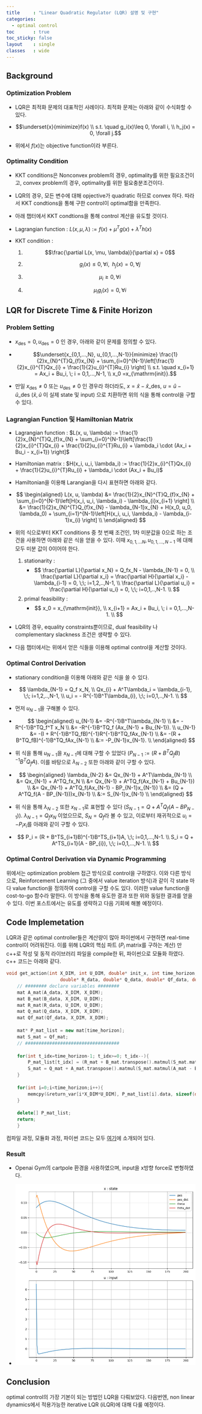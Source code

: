 ```yaml
---
title     : "Linear Quadratic Regulator (LQR) 설명 및 구현"
categories: 
  - optimal control
toc       : true
toc_sticky: false
layout    : single
classes   : wide
---
```


## Background

### Optimization Problem

- LQR은 최적화 문제의 대표적인 사례이다. 최적화 문제는 아래와 같이 수식화할 수 있다.

- $$\underset{x}{minimize}f(x) \\
s.t. \quad g_i(x)\leq 0, \forall i, \\
h_j(x) = 0, \forall j.$$

- 위에서 $f(x)$는 objective function이라 부른다.

### Optimality Condition

- KKT conditions은 Nonconvex problem의 경우, optimality를 위한 필요조건이고, convex problem의 경우, optimality를 위한 필요충분조건이다.

- LQR의 경우, 모든 변수에 대해 opjective가 quadratic 하므로 convex 하다. 따라서 KKT condtions을 통해 구한 control이 optimal함을 만족한다.

- 아래 챕터에서 KKT condtions을 통해 control 계산을 유도할 것이다.

- Lagrangian function : $L(x, \mu, \lambda) := f(x) + \mu^Tg(x) + \lambda^Th(x)$

- KKT condition :

  1. $$\frac{\partial L(x, \mu, \lambda)}{\partial x} = 0$$

  2. $$g_i(x)\leq 0, \forall i,\;\; h_j(x) = 0, \forall j$$

  3. $$\mu_i \geq 0, \forall i$$

  4. $$\mu_i g_i(x) = 0, \forall i$$

## LQR for Discrete Time & Finite Horizon

### Problem Setting

- $x_{\mathrm{des}} = 0, u_{\mathrm{des}} = 0$ 인 경우, 아래와 같이 문제를 정의할 수 있다.

- $$\underset{x_{0,1,...,N}, u_{0,1,...,N-1}}{minimize} \frac{1}{2}x_{N}^{T}Q_{f}x_{N} + \sum_{i=0}^{N-1}\left[\frac{1}{2}x_{i}^{T}Qx_{i} + \frac{1}{2}u_{i}^{T}Ru_{i} \right] \\
s.t. \quad x_{i+1} = Ax_i + Bu_i, \; i = 0,1,...,N-1, \\
x_0 =x_{\mathrm{init}}.$$

- 만일 $x_{\mathrm{des}} \neq 0$ 또는 $u_{\mathrm{des}} \neq 0$ 인 경우라 하더라도, $x = \hat{x} - \hat{x}\_{\mathrm{des}}$, $u = \hat{u} - \hat{u}\_{\mathrm{des}}$ ($\hat{x}, \hat{u}$ 이 실제 state 및 input) 으로 치환하면 위의 식을 통해 control을 구할 수 있다.

### Lagrangian Function 및 Hamiltonian Matrix

- Lagrangian function : $L(x, u, \lambda) := \frac{1}{2}x_{N}^{T}Q_{f}x_{N} + \sum_{i=0}^{N-1}\left[\frac{1}{2}x_{i}^{T}Qx_{i} + \frac{1}{2}u_{i}^{T}Ru_{i} + \lambda_i \cdot (Ax_i + Bu_i - x_{i+1}) \right]$

- Hamiltonian matrix : $H(x_i, u_i, \lambda_i) := \frac{1}{2}x_{i}^{T}Qx_{i} + \frac{1}{2}u_{i}^{T}Ru_{i} + \lambda_i \cdot (Ax_i + Bu_i)$

- Hamiltonian을 이용해 Larangian을 다시 표현하면 아래와 같다.

- $$
\begin{aligned}
L(x, u, \lambda) &= \frac{1}{2}x_{N}^{T}Q_{f}x_{N} + \sum_{i=0}^{N-1}\left[H(x_i, u_i, \lambda_i) - \lambda_{i}x_{i+1} \right] \\
&= \frac{1}{2}x_{N}^{T}Q_{f}x_{N} - \lambda_{N-1}x_{N} + H(x_0, u_0, \lambda_0) + \sum_{i=1}^{N-1}\left[H(x_i, u_i, \lambda_i) - \lambda_{i-1}x_{i} \right] \\
\end{aligned}
$$

- 위의 식으로부터 KKT conditions 중 첫 번째 조건인, 1차 미분값을 0으로 하는 조건을 사용하면 아래와 같은 식을 얻을 수 있다. 이때 $x_{0,1,...N}, u_{0,1,...,N-1}$ 에 대해 모두 미분 값이 0이어야 한다.

  1. stationarity :
     - $$
     \frac{\partial L}{\partial x_N} = Q_fx_N - \lambda_{N-1} = 0, \\
     \frac{\partial L}{\partial x_i} = \frac{\partial H}{\partial x_i} - \lambda_{i-1} = 0, \;\; i=1,2,..,N-1, \\
     \frac{\partial L}{\partial u_i} = \frac{\partial H}{\partial u_i} = 0, \;\; i=0,1,..,N-1. \\
     $$
  2. primal feasibility :
     - $$
     x_0 = x_{\mathrm{init}}, \\
     x_{i+1} = Ax_i + Bu_i, \; i = 0,1,...,N-1. \\
     $$

- LQR의 경우, equality constraints뿐이므로, dual feasibility 나 complementary slackness 조건은 생략할 수 있다.

- 다음 챕터에서는 위에서 얻은 식들을 이용해 optimal control을 계산할 것이다.

### Optimal Control Derivation

- stationary condition을 이용해 아래와 같은 식을 쓸 수 있다.

- $$
\lambda_{N-1} = Q_f x_N, \\
Qx_{i} + A^T\lambda_i = \lambda_{i-1}, \;\; i=1,2,..,N-1, \\
u_i = - R^{-1}B^T\lambda_{i}, \;\; i=0,1,..,N-1. \\
$$

- 먼저 $u_{N-1}$을 구해볼 수 있다.

- $$
\begin{aligned}
u_{N-1} &= -R^{-1}B^T\lambda_{N-1} \\
&= -R^{-1}B^TQ_f^T x_N \\
&= -R^{-1}B^TQ_f (Ax_{N-1} + Bu_{N-1}). \\
u_{N-1} &= -(I + R^{-1}B^TQ_fB)^{-1}R^{-1}B^TQ_fAx_{N-1} \\
&= -(R + B^TQ_fB)^{-1}B^TQ_fAx_{N-1} \\
&:= -P_{N-1}x_{N-1}. \\
\end{aligned}
$$

- 위 식을 통해 $u_{N-1}$을 $x_{N-1}$에 대해 구할 수 있었다 ($P_{N-1} := (R + B^TQ_fB)^{-1}B^TQ_fA$). 이를 바탕으로 $\lambda_{N-2}$ 또한 아래와 같이 구할 수 있다.

- $$
\begin{aligned}
\lambda_{N-2} &= Qx_{N-1} + A^T\lambda_{N-1} \\
&= Qx_{N-1} + A^TQ_fx_N \\
&= Qx_{N-1} + A^TQ_f(Ax_{N-1} + Bu_{N-1}) \\
&= Qx_{N-1} + A^TQ_f(Ax_{N-1} - BP_{N-1}x_{N-1}) \\
&= (Q + A^TQ_f(A - BP_{N-1}))x_{N-1} \\
&:= S_{N-1}x_{N-1} \\
\end{aligned}
$$

- 위 식을 통해 $\lambda_{N-2}$ 또한 $x_{N-1}$로 표현할 수 있다 ($S_{N-1} = Q + A^TQ_f(A - BP_{N-1})$). $\lambda_{N-1} = Q_fx_N$ 이었으므로, $S_N=Q_f$라 볼 수 있고, 이로부터 재귀적으로 $u_i = -P_ix_i$를 아래와 같이 구할 수 있다.

- $$
P_i = (R + B^TS_{i+1}B)^{-1}B^TS_{i+1}A, \;\; i=0,1,...,N-1. \\
S_i = Q + A^TS_{i+1}(A - BP_{i}), \;\; i=0,1,...,N-1. \\
$$

### Optimal Control Derivation via Dynamic Programming

위에서는 optimization problem 접근 방식으로 control을 구하였다.
이와 다른 방식으로, Reinforcement Learning (그 중에서 value iteration 방식)과 같이 각 state 마다 value function을 정의하여 control을 구할 수도 있다.
이러한 value function을 cost-to-go 함수라 말한다.
이 방식을 통해 유도한 결과 또한 위와 동일한 결과를 얻을 수 있다.
이번 포스트에서는 유도를 생략하고 다음 기회에 해볼 예정이다.

## Code Implemetation

LQR과 같은 optimal controller들은 계산량이 많아 파이썬에서 구현하면 real-time control이 어려워진다.
이를 위해 LQR의 핵심 파트 ($P_i$ matrix를 구하는 계산) 만 c++로 작성 및 동적 라이브러리 파일을 compile한 뒤, 파이썬으로 모듈화 하였다.
c++ 코드는 아래와 같다.

``` c++
void get_action(int X_DIM, int U_DIM, double* init_x, int time_horizon, double* A_data, double* B_data,
                    double* R_data, double* Q_data, double* Qf_data, double* return_var){
    // ######## declare variables ########
    mat A_mat(A_data, X_DIM, X_DIM);
    mat B_mat(B_data, X_DIM, U_DIM);
    mat R_mat(R_data, U_DIM, U_DIM);
    mat Q_mat(Q_data, X_DIM, X_DIM);
    mat Qf_mat(Qf_data, X_DIM, X_DIM);

    mat* P_mat_list = new mat[time_horizon];
    mat S_mat = Qf_mat;
    // ###################################

    for(int t_idx=time_horizon-1; t_idx>=0; t_idx--){
        P_mat_list[t_idx] = (R_mat + B_mat.transpose().matmul(S_mat.matmul(B_mat))).inverse_matmul(B_mat.transpose().matmul(S_mat.matmul(A_mat)));
        S_mat = Q_mat + A_mat.transpose().matmul(S_mat.matmul(A_mat - B_mat.matmul(P_mat_list[t_idx])));
    }

    for(int i=0;i<time_horizon;i++){
        memcpy(&return_var[i*X_DIM*U_DIM], P_mat_list[i].data, sizeof(double)*X_DIM*U_DIM);
    }

    delete[] P_mat_list;
    return;
    }
```

컴파일 과정, 모듈화 과정, 파이썬 코드는 모두 [여기](https://github.com/dobro12/optimal_control/tree/master/LQR)에 소개되어 있다.

### Result

- Openai Gym의 cartpole 환경을 사용하였으며, input을 x방향 force로 변형하였다.

- ![result](https://github.com/dobro12/optimal_control/blob/master/LQR/result.png)

## Conclusion

optimal control의 가장 기본이 되는 방법인 LQR을 다뤄보았다. 다음번엔, non linear dynamics에서 적용가능한 iterative LQR (iLQR)에 대해 다룰 예정이다.
